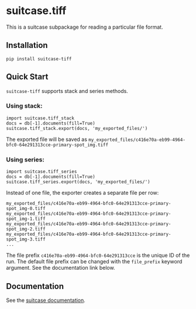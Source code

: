 # suitcase.tiff

This is a suitcase subpackage for reading a particular file format.

## Installation

```
pip install suitcase-tiff
```

## Quick Start

`suitcase-tiff` supports stack and series methods.

### Using stack:

```
import suitcase.tiff_stack
docs = db[-1].documents(fill=True)
suitcase.tiff_stack.export(docs, 'my_exported_files/')
```

The exported file will be saved as
`my_exported_files/c416e70a-eb99-4964-bfc0-64e291313cce-primary-spot_img.tiff`

### Using series:

```
import suitcase.tiff_series
docs = db[-1].documents(fill=True)
suitcase.tiff_series.export(docs, 'my_exported_files/')
```
Instead of one file, the exporter creates a separate file per row:
```
my_exported_files/c416e70a-eb99-4964-bfc0-64e291313cce-primary-spot_img-0.tiff
my_exported_files/c416e70a-eb99-4964-bfc0-64e291313cce-primary-spot_img-1.tiff
my_exported_files/c416e70a-eb99-4964-bfc0-64e291313cce-primary-spot_img-2.tiff
my_exported_files/c416e70a-eb99-4964-bfc0-64e291313cce-primary-spot_img-3.tiff
...
```

The file prefix `c416e70a-eb99-4964-bfc0-64e291313cce` is the unique ID of the
run. The default file prefix can be changed with the `file_prefix` keyword
argument. See the documentation link below.

## Documentation

See the [suitcase documentation](https://blueskyproject.io/suitcase).
